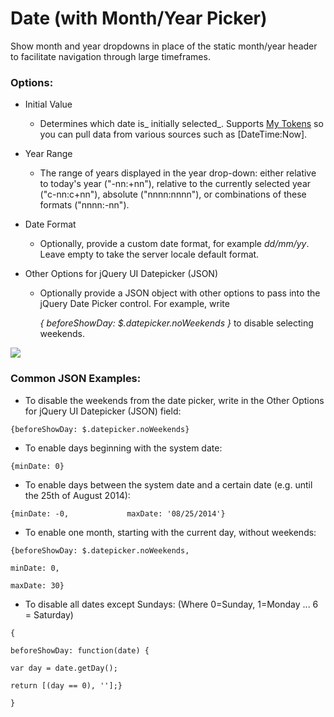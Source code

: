 # Date \(with Month/Year Picker\)

Show month and year dropdowns in place of the static month/year header to facilitate navigation through large timeframes.

### Options:

* Initial Value

  * Determines which date is_ initially selected_. Supports [My Tokens](http://www.dnnsharp.com/dnn/modules/my-custom-tokens) so you can pull data from various sources such as \[DateTime:Now\].

* Year Range

  * The range of years displayed in the year drop-down: either relative to today's year \("-nn:+nn"\), relative to the currently selected year \("c-nn:c+nn"\), absolute \("nnnn:nnnn"\), or combinations of these formats \("nnnn:-nn"\).

* Date Format

  * Optionally, provide a custom date format, for example _dd/mm/yy_. Leave empty to take the server locale default format.

* Other Options for jQuery UI Datepicker \(JSON\)

  * Optionally provide a JSON object with other options to pass into the jQuery Date Picker control. For example, write

    _{ beforeShowDay: $.datepicker.noWeekends }_ to disable selecting weekends.

![](https://s3.amazonaws.com/static.dnnsharp.com/documentation/2017/07/chrome_2017-07-07_12-00-31.png)

### Common JSON Examples:

* To disable the weekends from the date picker, write in the Other Options for jQuery UI Datepicker \(JSON\) field:

`{beforeShowDay: $.datepicker.noWeekends}`

* To enable days beginning with the system date:

`{minDate: 0}`

* To enable days between the system date and a certain date \(e.g. until the 25th of August 2014\):

`{minDate: -0,            
maxDate: '08/25/2014'}`

* To enable one month, starting with the current day, without weekends:

`{beforeShowDay: $.datepicker.noWeekends,`

`minDate: 0,`

`maxDate: 30}`

* To disable all dates except Sundays: \(Where 0=Sunday, 1=Monday ... 6 = Saturday\)

`{`

`beforeShowDay: function(date) {`

`var day = date.getDay();`

`return [(day == 0), ''];}`

`}`


